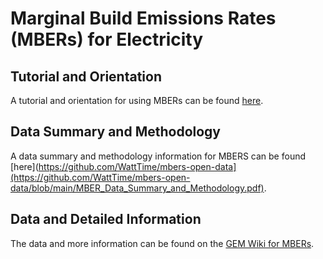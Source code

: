 # Marginal Build Emissions Rates (MBERs) for Electricity

## Tutorial and Orientation
A tutorial and orientation for using MBERs can be found [here](https://github.com/WattTime/mbers-open-data/blob/main/MBER_Orientation_and_Tutorial.pdf).

## Data Summary and Methodology
A data summary and methodology information for MBERS can be found [here](https://github.com/WattTime/mbers-open-data](https://github.com/WattTime/mbers-open-data/blob/main/MBER_Data_Summary_and_Methodology.pdf).

## Data and Detailed Information
The data and more information can be found on the [GEM Wiki for MBERs](https://www.gem.wiki/MBERs).
